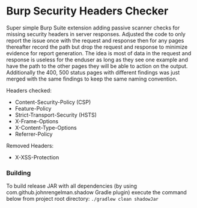 # Burp Security Headers Checker
Super simple Burp Suite extension adding passive scanner checks for missing security headers in server responses. Adjusted the code to only report the issue once with the request and response then for any pages thereafter record the path but drop the request and response to minimize evidence for report generation. The idea is most of data in the request and response is useless for the enduser as long as they see one example and have the path to the other pages they will be able to action on the output. Additionally the 400, 500 status pages with different findings was just merged with the same findings to keep the same naming convention. 

Headers checked:
* Content-Security-Policy (CSP)
* Feature-Policy
* Strict-Transport-Security (HSTS)
* X-Frame-Options
* X-Content-Type-Options
* Referrer-Policy

Removed Headers:
* X-XSS-Protection
### Building

To build release JAR with all dependencies (by using com.github.johnrengelman.shadow Gradle plugin) execute the command below from project root directory:
```./gradlew clean shadowJar```
